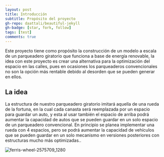 ```yaml
---
layout: post
title: Introducción
subtitle: Propósito del proyecto 
gh-repo: daattali/beautiful-jekyll
gh-badge: [star, fork, follow]
tags: [test]
comments: true
---
```


Este proyecto tiene como propósito la construcción de un modelo a escala de un parqueadero giratorio que funciona a base de energía renovable, la idea con este proyecto es crear una alternativa para la optimización del espacio en las calles, pues en ocasiones los parqueaderos convencionales no son la opción más rentable debido al desorden que se pueden generar en ellos.


## La idea 

La estructura de nuestro parqueadero giratorio imitará aquella de una rueda de la fortuna, en la cual cada canasta será reemplazada por un espacio para guardar un auto, y esta al usar también el espacio de arriba podrá aumentar la capacidad de autos que se pueden guardar en un solo espacio de un parqueadero convencional.  En principio se planea implementar una rueda con 4 espacios, pero se podrá aumentar la capacidad de vehículos que se pueden guardar en un solo mecanismo en versiones posteriores con estructuras mucho más optimizadas.. 

![ferris-wheel-2575709_1280](https://user-images.githubusercontent.com/125460544/234592509-caaa5080-6524-4870-a430-6b6036fda364.jpg)
